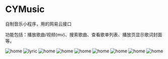 # CYMusic
自制音乐小程序，用的网易云接口

功能包括：播放歌曲/视频(mv)、搜索歌曲、查看歌单列表、播放页显示歌词封面等。

![home](https://github.com/con-yu/CYMusic/blob/master/demo-image/home.png)
![lyric](https://github.com/con-yu/CYMusic/blob/master/demo-image/lyric.png)
![home](https://github.com/con-yu/CYMusic/blob/master/demo-image/home.png)
![home](https://github.com/con-yu/CYMusic/blob/master/demo-image/home.png)
![home](https://github.com/con-yu/CYMusic/blob/master/demo-image/home.png)
![home](https://github.com/con-yu/CYMusic/blob/master/demo-image/home.png)
![home](https://github.com/con-yu/CYMusic/blob/master/demo-image/home.png)
![home](https://github.com/con-yu/CYMusic/blob/master/demo-image/home.png)
![home](https://github.com/con-yu/CYMusic/blob/master/demo-image/home.png)

